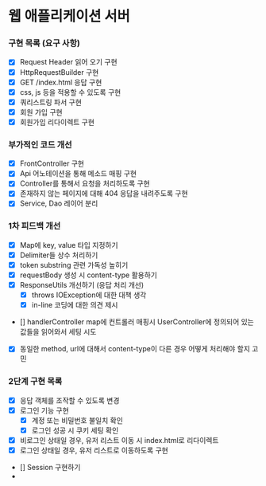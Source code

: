 # 웹 애플리케이션 서버
### 구현 목록 (요구 사항)
- [x] Request Header 읽어 오기 구현
- [x] HttpRequestBuilder 구현
- [x] GET /index.html 응답 구현
- [x] css, js 등을 적용할 수 있도록 구현
- [x] 쿼리스트링 파서 구현
- [x] 회원 가입 구현
- [x] 회원가입 리다이렉트 구현

### 부가적인 코드 개선
- [x] FrontController 구현
- [x] Api 어노테이션을 통해 메소드 매핑 구현
- [x] Controller를 통해서 요청을 처리하도록 구현
- [x] 존재하지 않는 페이지에 대해 404 응답을 내려주도록 구현
- [x] Service, Dao 레이어 분리

### 1차 피드백 개선
- [x] Map에 key, value 타입 지정하기
- [x] Delimiter들 상수 처리하기
- [x] token substring 관련 가독성 높히기
- [x] requestBody 생성 시 content-type 활용하기
- [x] ResponseUtils 개선하기 (응답 처리 개선)
  - [x] throws IOException에 대한 대책 생각
  - [x] in-line 코딩에 대한 의견 제시
- [] handlerController map에 컨트롤러 매핑시 UserController에 정의되어 있는 값들을 읽어와서 세팅 시도
- [x] 동일한 method, url에 대해서 content-type이 다른 경우 어떻게 처리해야 할지 고민

### 2단계 구현 목록
- [x] 응답 객체를 조작할 수 있도록 변경
- [x] 로그인 기능 구현
  - [x] 계정 또는 비밀번호 불일치 확인
  - [x] 로그인 성공 시 쿠키 세팅 확인
- [x] 비로그인 상태일 경우, 유저 리스트 이동 시 index.html로 리다이렉트
- [x] 로그인 상태일 경우, 유저 리스트로 이동하도록 구현
- [] Session 구현하기
- 
